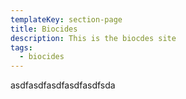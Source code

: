 ```yaml
---
templateKey: section-page
title: Biocides
description: This is the biocdes site
tags:
  - biocides
---
```

asdfasdfasdfasdfasdfsda
